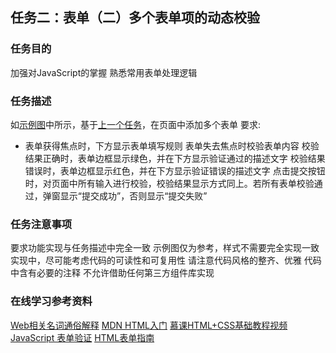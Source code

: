 ## 任务二：表单（二）多个表单项的动态校验

### 任务目的
加强对JavaScript的掌握
熟悉常用表单处理逻辑
### 任务描述
如[示例图][1]中所示，基于[上一个任务][2]，在页面中添加多个表单
要求:
- 表单获得焦点时，下方显示表单填写规则
表单失去焦点时校验表单内容
校验结果正确时，表单边框显示绿色，并在下方显示验证通过的描述文字
校验结果错误时，表单边框显示红色，并在下方显示验证错误的描述文字
点击提交按钮时，对页面中所有输入进行校验，校验结果显示方式同上。若所有表单校验通过，弹窗显示“提交成功”，否则显示“提交失败”
### 任务注意事项
要求功能实现与任务描述中完全一致
示例图仅为参考，样式不需要完全实现一致
实现中，尽可能考虑代码的可读性和可复用性
请注意代码风格的整齐、优雅
代码中含有必要的注释
不允许借助任何第三方组件库实现
### 在线学习参考资料
[Web相关名词通俗解释][3]
[MDN HTML入门][4]
[慕课HTML+CSS基础教程视频][5]
[JavaScript 表单验证][6]
[HTML表单指南][7]


  [1]: http://7xrp04.com1.z0.glb.clouddn.com/task_2_30_1.jpg
  [2]: http://ife.baidu.com/course/detail/id/97
  [3]: https://www.zhihu.com/question/22689579
  [4]: https://developer.mozilla.org/zh-CN/docs/Web/Guide/HTML/Introduction
  [5]: http://www.imooc.com/learn/9
  [6]: http://www.w3school.com.cn/js/js_form_validation.asp
  [7]: https://developer.mozilla.org/zh-CN/docs/Web/Guide/HTML/Forms